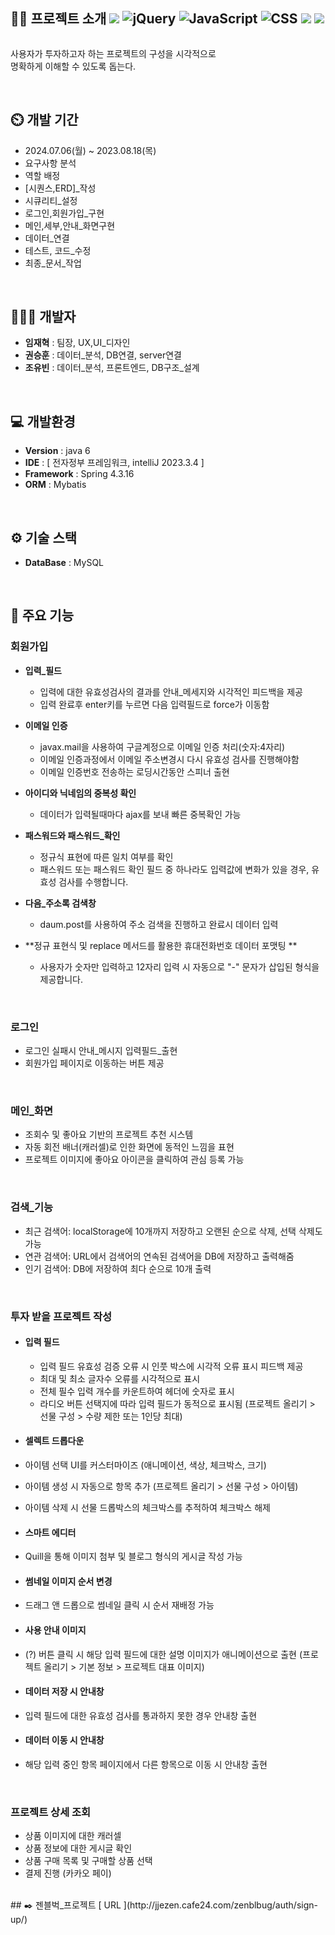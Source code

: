 <div style="display: flex; flex-direction:row;">
    <h2>👨‍🏫 프로젝트 소개
        <img src="https://img.shields.io/badge/spring-6DB33F?style=flat&logo=spring&logoColor=white">
        <img src="https://img.shields.io/badge/jquery-0769AD?style=flat&logo=jquery&logoColor=white" alt="jQuery">
        <img src="https://img.shields.io/badge/javascript-F7DF1E?style=flat&logo=javascript&logoColor=black"
            alt="JavaScript">
        <img src="https://img.shields.io/badge/css-1572B6?style=flat&logo=css3&logoColor=white" alt="CSS">
        <img src="https://img.shields.io/badge/mysql-4479A1?style=flat&logo=mysql&logoColor=white">
        <img src="https://img.shields.io/badge/github-181717?style=flat&logo=github&logoColor=white">
    </h2>

</div>

사용자가 투자하고자 하는 프로젝트의 구성을 시각적으로<br>
명확하게 이해할 수 있도록 돕는다.

<br>

## ⏲️ 개발 기간
- 2024.07.06(월) ~ 2023.08.18(목)
- 요구사항 분석
- 역할 배정
- [시퀀스,ERD]_작성
- 시큐리티_설정
- 로그인,회원가입_구현
- 메인,세부,안내_화면구현
- 데이터_연결
- 테스트, 코드_수정
- 최종_문서_작업

<br>

## 🧑‍🤝‍🧑 개발자
- **임재혁** : 팀장, UX,UI_디자인
- **권승훈** : 데이터_분석, DB연결, server연결
- **조유빈** : 데이터_분석, 프론트엔드, DB구조_설계

<br>

## 💻 개발환경
- **Version** : java 6
- **IDE** : [ 전자정부 프레임워크, intelliJ 2023.3.4 ] 
- **Framework** : Spring 4.3.16
- **ORM** : Mybatis

<br>

## ⚙️ 기술 스택
- **DataBase** : MySQL

<br>

## 📌 주요 기능
### 회원가입
- **입력_필드**
    - 입력에 대한 유효성검사의 결과를 안내_메세지와 시각적인 피드백을 제공
    - 입력 완료후 enter키를 누르면 다음 입력필드로 force가 이동함

- **이메일 인증**
    - javax.mail을 사용하여 구글계정으로 이메일 인증 처리(숫자:4자리)
    - 이메일 인증과정에서 이메일 주소변경시 다시 유효성 검사를 진행해야함
    - 이메일 인증번호 전송하는 로딩시간동안 스피너 출현

- **아이디와 닉네임의 중복성 확인**
    - 데이터가 입력될때마다 ajax를 보내 빠른 중복확인 가능

- **패스워드와 패스워드_확인**
    - 정규식 표현에 따른 일치 여부를 확인
    - 패스워드 또는 패스워드 확인 필드 중 하나라도 입력값에 변화가 있을 경우, 유효성 검사를 수행합니다.

- **다음_주소록 검색창**
    - daum.post를 사용하여 주소 검색을 진행하고 완료시 데이터 입력

- **정규 표현식 및 replace 메서드를 활용한 휴대전화번호 데이터 포맷팅 **
    - 사용자가 숫자만 입력하고 12자리 입력 시 자동으로 "-" 문자가 삽입된 형식을 제공합니다.

<br>

### 로그인
- 로그인 실패시 안내_메시지 입력필드_출현
- 회원가입 페이지로 이동하는 버튼 제공

<br>

### 메인_화면
- 조회수 및 좋아요 기반의 프로젝트 추천 시스템
- 자동 회전 배너(캐러셀)로 인한 화면에 동적인 느낌을 표현
- 프로젝트 이미지에 좋아요 아이콘을 클릭하여 관심 등록 가능

<br>

### 검색_기능
- 최근 검색어: localStorage에 10개까지 저장하고 오랜된 순으로 삭제, 선택 삭제도 가능
- 연관 검색어: URL에서 검색어의 연속된 검색어을 DB에 저장하고 출력해줌
- 인기 검색어: DB에 저장하여 최다 순으로 10개 출력

<br>

### **투자 받을 프로젝트 작성**

- #### 입력 필드
    - 입력 필드 유효성 검증 오류 시 인풋 박스에 시각적 오류 표시 피드백 제공
    - 최대 및 최소 글자수 오류를 시각적으로 표시
    - 전체 필수 입력 개수를 카운트하여 헤더에 숫자로 표시
    - 라디오 버튼 선택지에 따라 입력 필드가 동적으로 표시됨 (프로젝트 올리기 > 선물 구성 > 수량 제한 또는 1인당 최대)

- #### 셀렉트 드롭다운
- 아이템 선택 UI를 커스터마이즈 (애니메이션, 색상, 체크박스, 크기)
- 아이템 생성 시 자동으로 항목 추가 (프로젝트 올리기 > 선물 구성 > 아이템)
- 아이템 삭제 시 선물 드롭박스의 체크박스를 추적하여 체크박스 해제

- #### 스마트 에디터
- Quill을 통해 이미지 첨부 및 블로그 형식의 게시글 작성 가능

- #### 썸네일 이미지 순서 변경
- 드래그 앤 드롭으로 썸네일 클릭 시 순서 재배정 가능

- #### 사용 안내 이미지
- (?) 버튼 클릭 시 해당 입력 필드에 대한 설명 이미지가 애니메이션으로 출현 (프로젝트 올리기 > 기본 정보 > 프로젝트 대표 이미지)

- #### 데이터 저장 시 안내창
- 입력 필드에 대한 유효성 검사를 통과하지 못한 경우 안내창 출현

- #### 데이터 이동 시 안내창
- 해당 입력 중인 항목 페이지에서 다른 항목으로 이동 시 안내창 출현

<br>

### 프로젝트 상세 조회
- 상품 이미지에 대한 캐러셀
- 상품 정보에 대한 게시글 확인
- 상품 구매 목록 및 구매할 상품 선택
- 결제 진행 (카카오 페이)



<br>
## ✒️ 젠블벅_프로젝트 [ URL ](http://jjezen.cafe24.com/zenblbug/auth/sign-up/)
